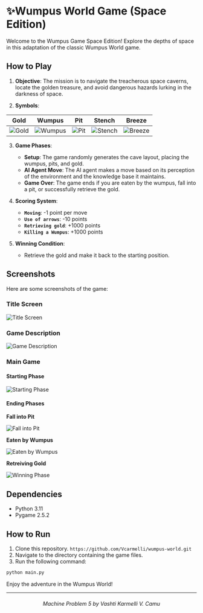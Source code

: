 # ✨Wumpus World Game (Space Edition)

Welcome to the Wumpus Game Space Edition! Explore the depths of space in this adaptation of the classic Wumpus World game.


## How to Play

1. **Objective**: The mission is to navigate the treacherous space caverns, locate the golden treasure, and avoid dangerous hazards lurking in the darkness of space. 
   
2. **Symbols**:
   
| Gold | Wumpus | Pit | Stench | Breeze |
| :---: | :---: | :---: | :---: | :---: |
| ![Gold](assets/cell_gold.png) | ![Wumpus](assets/cell_wumpus.png) | ![Pit](assets/cell_pit.png) | ![Stench](assets/cell_stench.png) | ![Breeze](assets/cell_breeze.png) |


3. **Game Phases**:
   - **Setup**: The game randomly generates the cave layout, placing the wumpus, pits, and gold.
   - **AI Agent Move**: The AI agent makes a move based on its perception of the environment and the knowledge base it maintains.
   - **Game Over**: The game ends if you are eaten by the wumpus, fall into a pit, or successfully retrieve the gold.


4. **Scoring System**:
    - **`Moving`**: -1 point per move
    - **`Use of arrows`**: -10 points
    - **`Retrieving gold`**: +1000 points
    - **`Killing a Wumpus`**: +1000 points
  
   
5. **Winning Condition**:
   - Retrieve the gold and make it back to the starting position.

## Screenshots

Here are some screenshots of the game:

### Title Screen
![Title Screen](screenshots/title-screen.png)

### Game Description
![Game Description](screenshots/game-description.png)

### Main Game
#### Starting Phase
![Starting Phase](screenshots/game-1.png)

#### Ending Phases
**Fall into Pit**

![Fall into Pit](screenshots/game-pit.png)

**Eaten by Wumpus**

![Eaten by Wumpus](screenshots/game-wumpus.png)

**Retreiving Gold**

![Winning Phase](screenshots/game-2.png)


## Dependencies
- Python 3.11
- Pygame 2.5.2

## How to Run

1. Clone this repository.  ` https://github.com/Vcarmelli/wumpus-world.git  `
2. Navigate to the directory containing the game files.
3. Run the following command:

```bash
python main.py
```

Enjoy the adventure in the Wumpus World!


---


<div align="center">
  <h6>Machine Problem 5 by Vashti Karmelli V. Camu</h6>
</div> 
